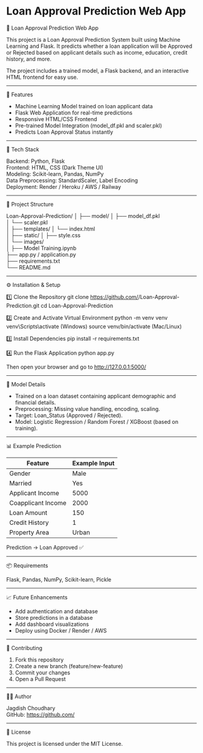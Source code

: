 # Loan Approval Prediction Web App

🏦 Loan Approval Prediction Web App

This project is a Loan Approval Prediction System built using Machine Learning and Flask. 
It predicts whether a loan application will be Approved or Rejected based on applicant details such as income, education, credit history, and more.  

The project includes a trained model, a Flask backend, and an interactive HTML frontend for easy use.

-------------------------------------------------------------
🚀 Features

- Machine Learning Model trained on loan applicant data  
- Flask Web Application for real-time predictions  
- Responsive HTML/CSS Frontend  
- Pre-trained Model Integration (model_df.pkl and scaler.pkl)  
- Predicts Loan Approval Status instantly  

-------------------------------------------------------------
🧩 Tech Stack

Backend: Python, Flask  
Frontend: HTML, CSS (Dark Theme UI)  
Modeling: Scikit-learn, Pandas, NumPy  
Data Preprocessing: StandardScaler, Label Encoding  
Deployment: Render / Heroku / AWS / Railway  

-------------------------------------------------------------
📁 Project Structure

Loan-Approval-Prediction/
│
├── model/
│   ├── model_df.pkl          
│   └── scaler.pkl            
│
├── templates/
│   └── index.html            
│
├── static/
│   ├── style.css             
│   └── images/               
│
├── Model Training.ipynb      
├── app.py / application.py   
├── requirements.txt          
└── README.md                 

-------------------------------------------------------------
⚙️ Installation & Setup

1️⃣ Clone the Repository
git clone https://github.com/<your-username>/Loan-Approval-Prediction.git
cd Loan-Approval-Prediction

2️⃣ Create and Activate Virtual Environment
python -m venv venv
venv\Scripts\activate (Windows)
source venv/bin/activate (Mac/Linux)

3️⃣ Install Dependencies
pip install -r requirements.txt

4️⃣ Run the Flask Application
python app.py

Then open your browser and go to http://127.0.0.1:5000/

-------------------------------------------------------------
🧮 Model Details

- Trained on a loan dataset containing applicant demographic and financial details.  
- Preprocessing: Missing value handling, encoding, scaling.  
- Target: Loan_Status (Approved / Rejected).  
- Model: Logistic Regression / Random Forest / XGBoost (based on training).  

-------------------------------------------------------------
📊 Example Prediction

| Feature | Example Input |
|----------|----------------|
| Gender | Male |
| Married | Yes |
| Applicant Income | 5000 |
| Coapplicant Income | 2000 |
| Loan Amount | 150 |
| Credit History | 1 |
| Property Area | Urban |

Prediction → Loan Approved ✅

-------------------------------------------------------------
📦 Requirements

Flask, Pandas, NumPy, Scikit-learn, Pickle

-------------------------------------------------------------
📈 Future Enhancements

- Add authentication and database  
- Store predictions in a database  
- Add dashboard visualizations  
- Deploy using Docker / Render / AWS  

-------------------------------------------------------------
🤝 Contributing

1. Fork this repository  
2. Create a new branch (feature/new-feature)  
3. Commit your changes  
4. Open a Pull Request  

-------------------------------------------------------------
🧑‍💻 Author

Jagdish Choudhary  
GitHub: https://github.com/<your-username>  

-------------------------------------------------------------
🪪 License

This project is licensed under the MIT License.

